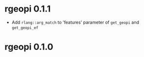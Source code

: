 # rgeopi 0.1.1
- Add `rlang::arg_match` to 'features' parameter of `get_geopi` and `get_geopi_ef`

# rgeopi 0.1.0
